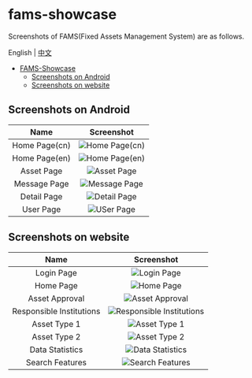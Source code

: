 # fams-showcase

Screenshots of FAMS(Fixed Assets Management System) are as follows.

English | [中文](https://github.com/Hsiungchun/fams-showcase/blob/master/README.md)

<!-- TOC -->

- [FAMS-Showcase](#fams-showcase)
  - [Screenshots on Android](#screenshots-on-android)
  - [Screenshots on website](#screenshots-on-website)

<!-- /TOC -->

## Screenshots on Android
Name|Screenshot
:----:|:---:
Home Page(cn)|![Home Page(cn)](https://raw.githubusercontent.com/Hsiungchun/fams-showcase/master/imgs/app0.jpg)
Home Page(en)|![Home Page(en)](https://raw.githubusercontent.com/Hsiungchun/fams-showcase/master/imgs/app1.jpg)
Asset Page|![Asset Page](https://https://raw.githubusercontent.com/Hsiungchun/fams-showcase/master/imgs/app2.jpg)
Message Page|![Message Page](https://raw.githubusercontent.com/Hsiungchun/fams-showcase/master/imgs/app3.jpg)
Detail Page|![Detail Page](https://raw.githubusercontent.com/Hsiungchun/fams-showcase/master/imgs/app4.jpg)
User Page|![USer Page](https://raw.githubusercontent.com/Hsiungchun/fams-showcase/master/imgs/app5.jpg)

## Screenshots on website
Name|Screenshot
:----:|:---:
Login Page|![Login Page](https://raw.githubusercontent.com/Hsiungchun/fams-showcase/master/imgs/web0.JPG)
Home Page|![Home Page](https://raw.githubusercontent.com/Hsiungchun/fams-showcase/master/imgs/web1.JPG)
Asset Approval|![Asset Approval](https://raw.githubusercontent.com/Hsiungchun/fams-showcase/master/imgs/web2.JPG)
Responsible Institutions|![Responsible Institutions](https://raw.githubusercontent.com/Hsiungchun/fams-showcase/master/imgs/web3.JPG)
Asset Type 1|![Asset Type 1](https://raw.githubusercontent.com/Hsiungchun/fams-showcase/master/imgs/web4.JPG)
Asset Type 2|![Asset Type 2](https://raw.githubusercontent.com/Hsiungchun/fams-showcase/master/imgs/web6.gif)
Data Statistics|![Data Statistics](https://raw.githubusercontent.com/Hsiungchun/fams-showcase/master/imgs/web5.gif)
Search Features|![Search Features](https://raw.githubusercontent.com/Hsiungchun/fams-showcase/master/imgs/web7.gif)
